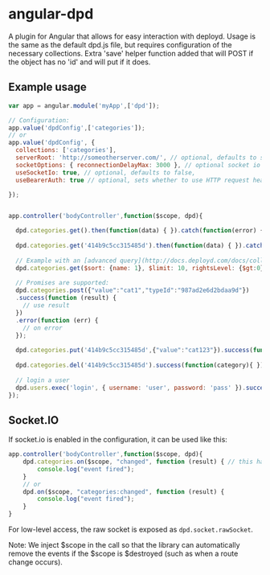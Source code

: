 angular-dpd
=================

A plugin for Angular that allows for easy interaction with deployd.
Usage is the same as the default dpd.js file, but requires configuration of the necessary collections.
Extra 'save' helper function added that will POST if the object has no 'id' and will put if it does.

Example usage
---------------------

```javascript
var app = angular.module('myApp',['dpd']);

// Configuration:
app.value('dpdConfig',['categories']);
// or
app.value('dpdConfig', { 
  collections: ['categories'], 
  serverRoot: 'http://someotherserver.com/', // optional, defaults to same server
  socketOptions: { reconnectionDelayMax: 3000 }, // optional socket io additional configuration
  useSocketIo: true, // optional, defaults to false,
  useBearerAuth: true // optional, sets whether to use HTTP request header auth instead of cookies, defaults to false

});


app.controller('bodyController',function($scope, dpd){

  dpd.categories.get().then(function(data) { }).catch(function(error) { });
	
  dpd.categories.get('414b9c5cc315485d').then(function(data) { }).catch(function(error) { });
	
  // Example with an [advanced query](http://docs.deployd.com/docs/collections/reference/querying-collections.md#s-Advanced%20Queries-2035):
  dpd.categories.get($sort: {name: 1}, $limit: 10, rightsLevel: {$gt:0}}.then(function(data) { });
	
  // Promises are supported:
  dpd.categories.post({"value":"cat1","typeId":"987ad2e6d2bdaa9d"})
  .success(function (result) {
    // use result
  })
  .error(function (err) {
    // on error
  });
	
  dpd.categories.put('414b9c5cc315485d',{"value":"cat123"}).success(function(category){ }).error(function(error) { });
	
  dpd.categories.del('414b9c5cc315485d').success(function(category){ });
  
  // login a user
  dpd.users.exec('login', { username: 'user', password: 'pass' }).success(function(session) { }).error(function(err) { });
});
```
	
Socket.IO
---------------------

If socket.io is enabled in the configuration, it can be used like this:

```javascript
app.controller('bodyController',function($scope, dpd){
	dpd.categories.on($scope, "changed", function (result) { // this handles "categories:changed"
		console.log("event fired");
	}
	// or
	dpd.on($scope, "categories:changed", function (result) {
		console.log("event fired");
	}
}
```

For low-level access, the raw socket is exposed as `dpd.socket.rawSocket`.

Note: We inject $scope in the call so that the library can automatically remove the events if the $scope is $destroyed (such as when a route change occurs).
	
